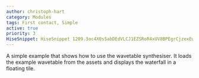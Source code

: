 ```yaml
---
author: christoph-hart
category: Modules
tags: First contact, Simple
active: true
priority: 3
HiseSnippet: HiseSnippet 1209.3oc4X0sSabDEdVLCJ1EZSRoR4xUV8BPEgrCjzexEwfwt0pXvBSgV0JEMr6wdGwtyrY2w.VQQpOZ4QnuB8pdaeCROyt1qmMwgPrHoDEegkmybNy9sme9NmwchjNPbrLhXU7vgg.wZQZ2gBkWcOFWPZsCw5yosYwJHxNUz1CCYwwfKwxpvOpEXUbdRxm+8way7YBGXhHB4HI2A1kGvUSj1o1Oy88axbgC4AFZuYsVNRQcoub.hmBzJjPlyor9vdLsZyQIVKzvkqjQcULEDSrleao6vtdxyEo5eDOlehOnWTkzEOnTwMk9tZDqkRp6w8c6L98NlPrncl3EJj5EVl1l6xyjOwab6jMrmXgo+vZt7vqPN3U0DdULf2TfjkAjlOER2g10IhGplriFOeFsk.CN8Xna2DJo5Rr9aZcIpfPsd.6TnYDtHyfU1nRk0rq9fJq9nRkZx8gtCw.cv59RlaiKXAg9vV34ohWY0G0afvQwkBaoXOoB1WrxpkdVohkddI6Wcqd8l5dZbDI88gnotsNUH5xLbEwffSfn0rOi4O.xTD8O4c5z2rS2LmvI0sXnnTzRvU6GBh2TlBYjuD+0uzZGlhoiTijg5EBQJtFBV6.mgo8owshzcf3SUxvDcCBkB8IXsnZThVZjpI5zUbQ+Cwv.gigvufZJpJ4ByppglKFAfwItGyNCTL7M9XVRb12mbR+wEUEWnb4xuTaEGizSj9R7Sdo2ej3kzhUvEpbJ+mZoId.qei9rR11ky7SsbK+C1kyPgcBcBDyignpkWSqZKgKbApTkjUXwou77ikQmFik6.JGwbLT54jy4tJur2zWDUyC388lPj7hSpQd85DrBU5NvmoxW1p4pFsAlVkqVQWPHh4pglbYWa0xWUHdGZGtxwa5XbtofQL468AFGw.tDsQudfiZB.mm17We+P2Y93WbrKJKCJIAJAA2iN8zpKoozecUaJEdkaJ8SOEiQfYtxtHgI3tMSbZRps4VGpAahzizzVlac.zKBh8ZyCayByEVKbYc4pNic4V3FWWtOBJdy0Ht3XL1kq6M1PbF3ij9IX7tHKeO1.e0Xo4SJaKExPOof6XFnO.TQ798gHSrO0WnsTJbTnIRVt1AfOvhMRn95Z6xE.K5USNeG7EUemGJYpwq6QSgqstRx9iWR2BexP5dYtnknIbX1oTa+OU5c6T.Ro61b+QbB3uryfa02NvZFAOc.HbxDt5e7OOVy22RXFd0cX5IiBFM71DNdnO9fxQsC3vbXanbkzcCjRkWxTalcQVt1tRYXCg1S5ZdHc7vhXbjYbL6bGCdrGJSu3UceoYoOgzpuPFAoigmaPvAwJYv3WfjKL0UAgoio86zGt453mdei96uuN90F6e8rlb8QwL2ULo7KSB+YwYchvMP1kTTlk3cCEkekYAt817PoOK5CINOPNPeOm1LraHN7DcuAAcwosb.DiBA3quTm0b5D7z0UzqSpR.gaxB80WFsYU8ZqQaVc7lePdFALmH4SbRutpNa9VIRv2aQxefQQZa8Z6pjyxOKHgDfia8DGm7G0qY38mUC2XVMbyY0vGLqF9vY0vucVM76d6FpmFdqAH4Z5LBDR6NMRoUsx3zsJP9OvGNEyz
---
```



A simple example that shows how to use the wavetable synthesiser. It loads the example wavetable from the assets and displays the waterfall in a floating tile.